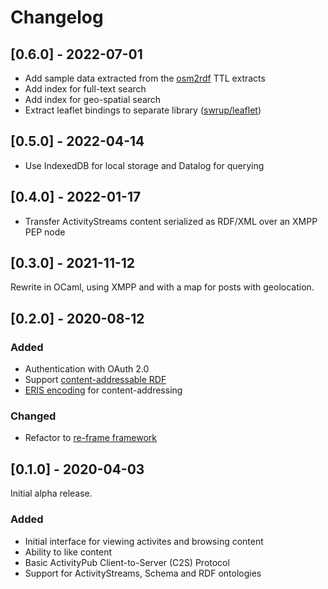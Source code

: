 # Changelog

## [0.6.0] - 2022-07-01

- Add sample data extracted from the [osm2rdf](https://osm2rdf.cs.uni-freiburg.de/) TTL extracts
- Add index for full-text search
- Add index for geo-spatial search
- Extract leaflet bindings to separate library ([swrup/leaflet](https://git.zapashcanon.fr/swrup/leaflet))

## [0.5.0] - 2022-04-14

- Use IndexedDB for local storage and Datalog for querying

## [0.4.0] - 2022-01-17

- Transfer ActivityStreams content serialized as RDF/XML over an XMPP PEP node

## [0.3.0] - 2021-11-12

Rewrite in OCaml, using XMPP and with a map for posts with geolocation.

## [0.2.0] - 2020-08-12

### Added

- Authentication with OAuth 2.0
- Support [content-addressable RDF](https://openengiadina.net/papers/content-addressable-rdf.html)
- [ERIS encoding](https://openengiadina.net/papers/eris.html) for content-addressing

### Changed

- Refactor to [re-frame framework](https://day8.github.io/re-frame/re-frame/)

## [0.1.0] - 2020-04-03

Initial alpha release.

### Added

- Initial interface for viewing activites and browsing content
- Ability to like content
- Basic ActivityPub Client-to-Server (C2S) Protocol
- Support for ActivityStreams, Schema and RDF ontologies
